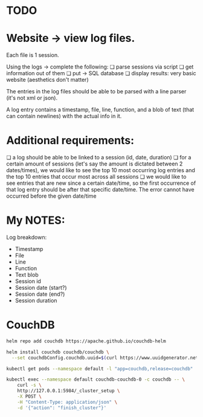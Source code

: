 # TODO

# Website -> view log files.

Each file is 1 session.

Using the logs -> complete the following:
❏ parse sessions via script
❏ get information out of them
❏ put -> SQL database
❏ display results: very basic website (aesthetics don't matter)

The entries in the log files should be able to be parsed with a line parser (it's not xml or json).

A log entry contains a timestamp, file, line, function, and a blob of text (that can contain newlines) with the actual info in it.

# Additional requirements:

❏ a log should be able to be linked to a session (id, date, duration)
❏ for a certain amount of sessions (let's say the amount is dictated between 2 dates/times), we would like to see the top 10 most occurring log entries and the top 10 entries that occur most across all sessions
❏ we would like to see entries that are new since a certain date/time, so the first occurrence of that log entry should be after that specific date/time. The error cannot have occurred before the given date/time

# My NOTES:

Log breakdown:

- Timestamp
- File
- Line
- Function
- Text blob
- Session id
- Session date (start?)
- Session date (end?)
- Session duration

# CouchDB

```sh
helm repo add couchdb https://apache.github.io/couchdb-helm

helm install couchdb couchdb/couchdb \
  --set couchdbConfig.couchdb.uuid=$(curl https://www.uuidgenerator.net/api/version4 2>/dev/null | tr -d -)

kubectl get pods --namespace default -l "app=couchdb,release=couchdb"

kubectl exec --namespace default couchdb-couchdb-0 -c couchdb -- \
    curl -s \
    http://127.0.0.1:5984/_cluster_setup \
    -X POST \
    -H "Content-Type: application/json" \
    -d '{"action": "finish_cluster"}'
```